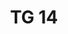 ---
id: 81ac7946-6feb-4de8-891c-6df51e51affb
blueprint: object
type: tiefgaragenparkplatz
number: TG 14
floor: ug
price: 40000
state: available
title: TG 14
updated_by: c2f8321e-be41-4d83-b9ee-8136dba46b39
updated_at: 1713345528
---